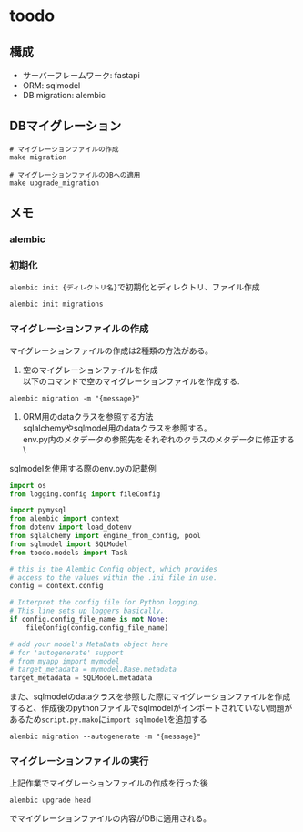 # toodo


## 構成

- サーバーフレームワーク: fastapi
- ORM: sqlmodel
- DB migration: alembic


## DBマイグレーション
```
# マイグレーションファイルの作成
make migration

# マイグレーションファイルのDBへの適用
make upgrade_migration
```

## メモ

### alembic

### 初期化
`alembic init {ディレクトリ名}`で初期化とディレクトリ、ファイル作成
```
alembic init migrations
```

###  マイグレーションファイルの作成

マイグレーションファイルの作成は2種類の方法がある。

1. 空のマイグレーションファイルを作成 \
以下のコマンドで空のマイグレーションファイルを作成する.
```
alembic migration -m "{message}"
```


1. ORM用のdataクラスを参照する方法 \
sqlalchemyやsqlmodel用のdataクラスを参照する。\
env.py内のメタデータの参照先をそれぞれのクラスのメタデータに修正する \

sqlmodelを使用する際のenv.pyの記載例
``` python
import os
from logging.config import fileConfig

import pymysql
from alembic import context
from dotenv import load_dotenv
from sqlalchemy import engine_from_config, pool
from sqlmodel import SQLModel
from toodo.models import Task

# this is the Alembic Config object, which provides
# access to the values within the .ini file in use.
config = context.config

# Interpret the config file for Python logging.
# This line sets up loggers basically.
if config.config_file_name is not None:
    fileConfig(config.config_file_name)

# add your model's MetaData object here
# for 'autogenerate' support
# from myapp import mymodel
# target_metadata = mymodel.Base.metadata
target_metadata = SQLModel.metadata
```

また、sqlmodelのdataクラスを参照した際にマイグレーションファイルを作成すると、作成後のpythonファイルでsqlmodelがインポートされていない問題があるため`script.py.mako`に`import sqlmodel`を追加する

```
alembic migration --autogenerate -m "{message}"
```

###  マイグレーションファイルの実行
上記作業でマイグレーションファイルの作成を行った後
```
alembic upgrade head
```
でマイグレーションファイルの内容がDBに適用される。


